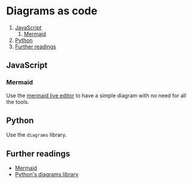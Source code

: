 # Diagrams as code

1. [JavaScript](#javascript)
   1. [Mermaid](#mermaid)
2. [Python](#python)
3. [Further readings](#further-readings)

## JavaScript

### Mermaid

Use the [mermaid live editor] to have a simple diagram with no need for all the tools.

## Python

Use the `diagrams` library.

## Further readings

- [Mermaid]
- [Python's diagrams library]

<!-- external references -->
[mermaid]: https://mermaid.js.org
[mermaid live editor]: https://mermaid.live/edit
[python's diagrams library]: https://diagrams.mingrammer.com/
